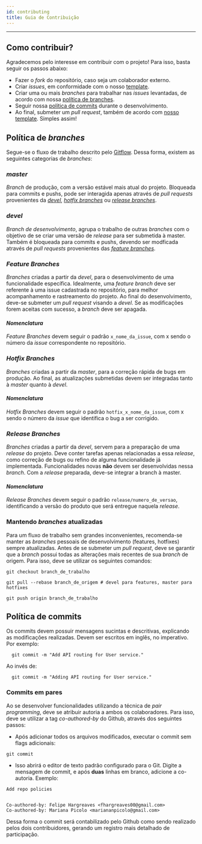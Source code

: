 ```yaml
---
id: contributing
title: Guia de Contribuição
---
```


***

## Como contribuir?
Agradecemos pelo interesse em contribuir com o projeto! Para isso, basta seguir os passos abaixo:
* Fazer o _fork_ do repositório, caso seja um colaborador externo.
* Criar _issues_, em conformidade com o nosso [template](https://github.com/fga-eps-mds/PDF2Knowledge/blob/master/.github/ISSUE_TEMPLATE/issue-template.md).
* Criar uma ou mais _branches_ para trabalhar nas _issues_ levantadas, de acordo com nossa [política de branches](#política-de-branches).
* Seguir nossa [política de commits](#política-de-commits) durante o desenvolvimento.
* Ao final, submeter um _pull request_, também de acordo com [nosso template](https://github.com/fga-eps-mds/PDF2Knowledge/blob/master/PULL_REQUEST_TEMPLATE.md).
Simples assim!

## Política de _branches_
Segue-se o fluxo de trabalho descrito pelo [Gitflow](https://www.atlassian.com/git/tutorials/comparing-workflows/gitflow-workflow). Dessa forma, existem as seguintes categorias de _branches_:

### *_master_*
_Branch_ de produção, com a versão estável mais atual do projeto. Bloqueada para commits e pushs, pode ser interagida apenas através de _pull requests_ provenientes da [_devel_](#devel), [_hotfix branches_](#hotfix-branches) ou [_release branches_](#release-branches).

### *_devel_*
_Branch de desenvolvimento_, agrupa o trabalho de outras _branches_ com o objetivo de se criar uma versão de _release_ para ser submetida à master. Também é bloqueada para commits e pushs, devendo ser modficada através de _pull requests_ provenientes das [_feature branches_](#feature-branches).

### *_Feature Branches_*
_Branches_ criadas a partir da _devel_, para o desenvolvimento de uma funcionalidade específica. Idealmente, uma _feature branch_ deve ser referente à uma issue cadastrada no repositório, para melhor acompanhamento e rastreamento do projeto. Ao final do desenvolvimento, deve-se submeter um _pull request_ visando a _devel_. Se as modificações forem aceitas com sucesso, a _branch_ deve ser apagada.
  #### *Nomenclatura*
  _Feature Branches_ devem seguir o padrão `x_nome_da_issue`, com x sendo o número da _issue_ correspondente no repositório.
  
### *_Hotfix Branches_*
_Branches_ criadas a partir da _master_, para a correção rápida de bugs em produção. Ao final, as atualizações submetidas devem ser integradas tanto à _master_ quanto à _devel_.
  #### *Nomenclatura*
  _Hotfix Branches_ devem seguir o padrão `hotfix_x_nome_da_issue`, com x sendo o número da _issue_ que identifica o bug a ser corrigido.
  
### *_Release Branches_* 
_Branches_ criadas a partir da _devel_, servem para a preparação de uma _release_ do projeto. Deve conter tarefas apenas relacionadas a essa _release_, como correção de bugs ou refino de alguma funcionalidade já implementada. Funcionalidades novas **não** devem ser desenvolvidas nessa _branch_. Com a _release_ preparada, deve-se integrar a branch à master.
  #### *Nomenclatura*
  _Release Branches_ devem seguir o padrão `release/numero_de_versao`, identificando a versão do produto que será entregue naquela _release_.
  
### Mantendo _branches_ atualizadas
Para um fluxo de trabalho sem grandes inconvenientes, recomenda-se manter as _branches_ pessoais de desenvolvimento (features, hotfixes) sempre atualizadas. Antes de se submeter um _pull request_, deve se garantir que a _branch_ possui todas as alterações mais recentes de sua _branch_ de origem. Para isso, deve se utilizar os seguintes comandos:
```
git checkout branch_de_trabalho

git pull --rebase branch_de_origem # devel para features, master para hotfixes

git push origin branch_de_trabalho
```


## Política de commits
Os commits devem possuir mensagens sucintas e descritivas, explicando as modificações realizadas. Devem ser escritos em inglês, no imperativo. Por exemplo:

``` 
  git commit -m "Add API routing for User service."
```

Ao invés de:
``` 
  git commit -m "Adding API routing for User service."
```
### Commits em pares
Ao se desenvolver funcionalidades utilizando a técnica de _pair programming_, deve se atribuir autoria a ambos os colaboradores. Para isso, deve se utilizar a tag _co-authored-by_ do Github, através dos seguintes passos:
* Após adicionar todos os arquivos modificados, executar o commit sem flags adicionais:
```
git commit
```
* Isso abrirá o editor de texto padrão configurado para o Git. Digite a mensagem de commit, e após **duas** linhas em branco, adicione a co-autoria. Exemplo:
```
Add repo policies


Co-authored-by: Felipe Hargreaves <fhargreaves00@gmail.com>
Co-authored-by: Mariana Picolo <mariananpicolo@gmail.com>
```

Dessa forma o commit será contabilizado pelo Github como sendo realizado pelos dois contribuidores, gerando um registro mais detalhado de participação.

